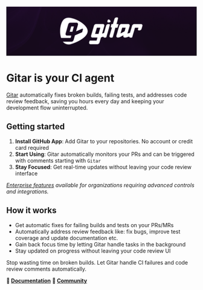 <div align="center">

[![gitar](https://raw.githubusercontent.com/gitarcode/.github/main/assets/gitar-profile.png)](https://gitar.ai)

</div>

# Gitar is your CI agent

[Gitar](https://gitar.ai) automatically fixes broken builds, failing tests, and addresses code review feedback, saving you hours every day and keeping your development
flow uninterrupted.

## Getting started

1. **Install GitHub App**: Add Gitar to your repositories. No account or credit card required
2. **Start Using**: Gitar automatically monitors your PRs and can be triggered with comments starting with `Gitar`
3. **Stay Focused**: Get real-time updates without leaving your code review interface

*[Enterprise features](https://docs.gitar.ai/enterprise/quickstart) available for organizations requiring advanced controls and integrations.*

## How it works

- Get automatic fixes for failing builds and tests on your PRs/MRs
- Automatically address review feedback like: fix bugs, improve test coverage and update documentation etc.
- Gain back focus time by letting Gitar handle tasks in the background
- Stay updated on progress without leaving your code review UI

Stop wasting time on broken builds. Let Gitar handle CI failures and code review comments automatically.

**📖 [Documentation](https://docs.gitar.ai)** **💬 [Community](https://join.slack.com/t/gitarcommunity/shared_invite/zt-2v9b1j0mt-mrdX5WRUK0txQ8YLkO9TPw)**
